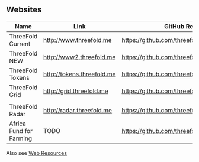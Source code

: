 ## Websites

Name | Link | GitHub Repository (source)
---------|----------|---------
ThreeFold Current | http://www.threefold.me | https://github.com/threefoldfoundation/www_threefold_old
ThreeFold NEW | http://www2.threefold.me | https://github.com/threefoldfoundation/www_threefold
ThreeFold Tokens | http://tokens.threefold.me | https://github.com/threefoldfoundation/www_tokens
ThreeFold Grid | http://grid.threefold.me | https://github.com/threefoldfoundation/www_grid
 | | 
ThreeFold Radar | http://radar.threefold.me | https://github.com/threefoldfoundation/www_radar
Africa Fund for Farming | TODO | https://github.com/threefoldfoundation/www_impact

Also see [Web Resources](/web_resources.md)

